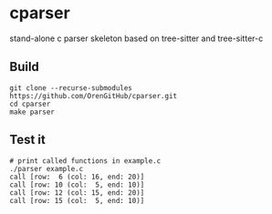 # cparser
stand-alone c parser skeleton based on tree-sitter and tree-sitter-c

## Build
```
git clone --recurse-submodules https://github.com/OrenGitHub/cparser.git
cd cparser
make parser
```

## Test it
```
# print called functions in example.c
./parser example.c
call [row:  6 (col: 16, end: 20)]
call [row: 10 (col:  5, end: 10)]
call [row: 12 (col: 15, end: 20)]
call [row: 15 (col:  5, end: 10)]
```

